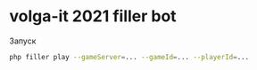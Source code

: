 # volga-it 2021 filler bot

Запуск
```bash
php filler play --gameServer=... --gameId=... --playerId=...
```
